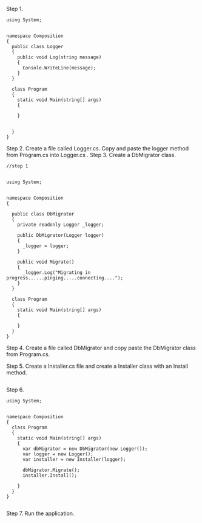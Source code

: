 
Step 1.

```
using System;


namespace Composition
{
  public class Logger
  {
    public void Log(string message)
    {
      Console.WriteLine(message);
    }
  }

  class Program
  {
    static void Main(string[] args)
    {

    }


  }
}
```

Step 2. Create a file called Logger.cs. Copy and paste the logger method from Program.cs into Logger.cs .
Step 3. Create a DbMigrator class.

```
//step 1


using System;


namespace Composition
{

  public class DbMigrator
  {
    private readonly Logger _logger;

    public DbMigrator(Logger logger)
    {
      _logger = logger;
    }

    public void Migrate()
    {
      _logger.Log("Migrating in progress......pinging.....connecting....");
    }
  }

  class Program
  {
    static void Main(string[] args)
    {

    }
  }
}

```

Step 4. Create a file called DbMigrator and copy paste the DbMigrator class from Program.cs.


Step 5. Create a Installer.cs file and create a Installer class with an Install method.

```

```

Step 6.

```
using System;


namespace Composition
{
  class Program
  {
    static void Main(string[] args)
    {
      var dbMigrator = new DbMigrator(new Logger());
      var logger = new Logger();
      var installer = new Installer(logger);

      dbMigrator.Migrate();
      installer.Install();

    }
  }
}


```

Step 7. Run the application.
